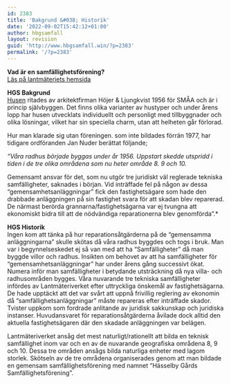 ```yaml
---
id: 2383
title: 'Bakgrund &#038; Historik'
date: '2022-09-02T15:42:12+01:00'
author: hbgsamfall
layout: revision
guid: 'http://www.hbgsamfall.win/?p=2383'
permalink: '/?p=2383'
---
```


**Vad är en samfällighetsförening?**  
[Läs på lantmäteriets hemsida](https://www.lantmateriet.se/sv/fastigheter/samfalligheter/#anchor-0)

**HGS Bakgrund**  
[Husen](http://admin.hbgsamfall.win/wp-content/uploads/2014/03/Husen.pdf) ritades av arkitektfirman Höjer &amp; Ljungkvist 1956 för SMÅA och är i princip självbyggen. Det finns olika varianter av hustyper och under årens lopp har husen utvecklats individuellt och personligt med tillbyggnader och olika lösningar, vilket har sin speciella charm, utan att helheten går förlorad.

Hur man klarade sig utan föreningen. som inte bildades förrän 1977, har tidigare ordföranden Jan Nuder berättat följande;

*“Våra radhus började byggas under år 1956. Uppstart skedde utspridd i tiden i de tre olika områdena som nu heter område 8. 9 och 10.*

 Gemensamt ansvar för det, som nu utgör tre juridiskt väl reglerade tekniska samfälligheter, saknades i början. Vid inträffade fel på någon av dessa “gemensamhetsanläggningar” fick den fastighetsägare som hade den drabbade anläggningen på sin fastighet svara för att skadan blev reparerad. De närmast berörda grannarna/fastighetsägarna var ej tvungna att ekonomiskt bidra till att de nödvändiga reparationerna blev genomförda”.*

**HGS Historik**  
Ingen kom att tänka på hur reparationsåtgärderna på de “gemensamma anläggningarna” skulle skötas då våra radhus byggdes och togs i bruk. Man var i begynnelseskedet ej så van med att ha “Samfälligheter” då man byggde villor och radhus. Insikten om behovet av att ha samfälligheter för “gemensamhetsanläggningar” har under årens gång successivt ökat. Numera inför man samfälligheter i betydande utsträckning då nya villa- och radhusområden bygges. Våra nuvarande tre tekniska samfälligheter infördes av Lantmäteriverket efter uttryckliga önskemål av fastighetsägarna. De hade upptäckt att det var svårt att uppnå frivillig reglering av ekonomin då “samfällighetsanläggningar” måste repareras efter inträffade skador. Tvister uppkom som fordrade anlitande av juridisk sakkunskap och juridiska instanser. Huvudansvaret för reparationsåtgärderna åvilade dock alltid den aktuella fastighetsägaren där den skadade anläggningen var belägen.

Lantmäteriverket ansåg det mest naturligt/rationellt att bilda en teknisk samfällighet inom var och en av de nuvarande geografiska områdena 8, 9 och 10. Dessa tre områden ansågs bilda naturliga enheter med lagom storlek. Skötseln av de tre områdena organiserades genom att man bildade en gemensam samfällighetsförening med namnet “Hässelby Gårds Samfällighetsförening”.